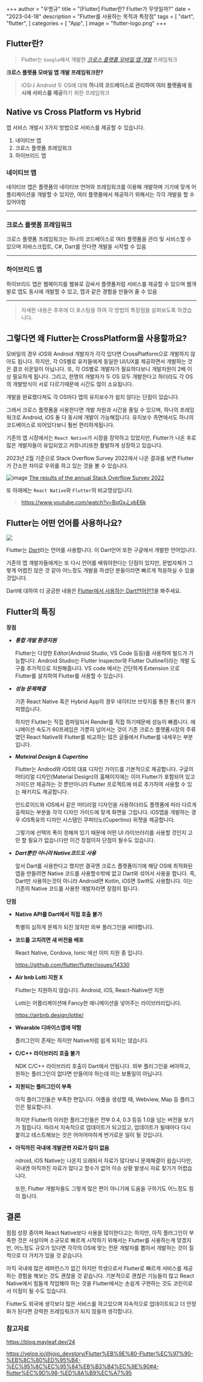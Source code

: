 +++
author = "우명규"
title = "[Flutter] Flutter란? Flutter가 무엇일까?"
date = "2023-04-18"
description = "Flutter를 사용하는 목적과 특장점"
tags = [
    "dart",
    "flutter",
]
categories = [
    "App",
]
image = "flutter-logo.png"
+++

<!--more-->

## Flutter란?

> Flutter는 `Google`에서 개발한 [_크로스 플랫폼 모바일 앱 개발_](https://flutter.dev/multi-platform) 프레임워크

**크로스 플랫폼 모바일 앱 개발 프레임워크란?**

> iOS나 Android 두 OS에 대해 **하나의 코드베이스로 관리하여 여러 플랫폼에 동시에 서비스를 제공**하기 위한 프레임워크

## Native vs Cross Platform vs Hybrid

앱 서비스 개발시 3가지 방법으로 서비스를 제공할 수 있습니다.

1. 네이티브 앱
2. 크로스 플랫폼 프레임워크
3. 하이브리드 앱

### 네이티브 앱

네이티브 앱은 플랫폼의 네이티브 언어와 프레임워크를 이용해 개발하며 기기에 맞게 어플리케이션을 개발할 수 있지만, 여러 플랫폼에서 제공하기 위해서는 각각 개발을 할 수 있어야함

---

### 크로스 플랫폼 프레임워크

크로스 플랫폼 프레임워크는 하나의 코드베이스로 여러 플랫폼을 관리 및 서비스할 수 있으며 자바스크립트, C#, Dart를 안다면 개발을 시작할 수 있음

---

### 하이브리드 앱

하이브리드 앱은 웹페이지를 웹뷰로 감싸서 플랫폼처럼 서비스를 제공할 수 있으며 웹개발로 앱도 동시에 개발할 수 있고, 앱과 같은 경험을 만들어 줄 수 있음

---

> 자세한 내용은 추후에 더 포스팅을 하여 각 방법의 특장점을 살펴보도록 하겠습니다.

## 그렇다면 왜 Flutter는 CrossPlatform을 사용할까요?

모바일의 경우 iOS와 Android 개발자가 각각 있다면 CrossPlatform으로 개발하지 않아도 됩니다. 하지만, 각 OS별로 유저들에게 동일한 UI/UX를 제공하면서 개발하는 것은 결코 쉬운일이 아닙니다. 또, 각 OS별로 개발자가 필요하다보니 개발자원이 2배 이상 필요하게 됩니다. 그리고, 한명의 개발자가 두 OS 모두 개발한다고 하더라도 각 OS의 개발방식이 서로 다르기때문에 시간도 많이 소요됩니다.

개발을 완료했다쳐도 각 OS마다 앱의 유지보수가 쉽지 않다는 단점이 있습니다.

그래서 크로스 플랫폼을 사용한다면 개발 자원과 시간을 줄일 수 있으며, 하나의 프레임워크로 Android, iOS 둘 다 동시에 개발이 가능해집니다. 유지보수 측면에서도 하나의 코드베이스로 되어있다보니 훨씬 편리하게됩니다.

기존의 앱 시장에서는 `React Native`가 시장을 장악하고 있었지만, Flutter가 나온 후로 많은 개발자들이 유입되었고 커뮤니티또한 활발하게 성장하고 있습니다.

2023년 2월 기준으로 Stack Overflow Survey 2022에서 나온 결과를 보면 Flutter가 간소한 차이로 우위를 하고 있는 것을 볼 수 있습니다.

![image](<https://global-uploads.webflow.com/5c95072393140f36ecc22e60/63f524b9f421c14106114339_Screen%20Shot%202023-02-21%20at%2020.38.40%20(1).png>)
[The results of the annual Stack Overflow Survey 2022](https://stackoverflow.blog/2022/05/11/stack-overflow-2022-developer-survey-is-open/)

또 아래에는 `React Native`와 `Flutter`의 비교영상입니다.

> https://www.youtube.com/watch?v=BqGxJ_ybE6k

## Flutter는 어떤 언어를 사용하나요?

![](dart-logo.png)

Flutter는 [_Dart_](https://dart.dev/)라는 언어를 사용합니다. 이 Dart언어 또한 구글에서 개발한 언어입니다.

기존의 앱 개발자들에게는 또 다시 언어를 배워야한다는 단점이 있지만, 문법자체가 그렇게 어렵진 않은 것 같아 어느정도 개발을 하셨던 분들이라면 빠르게 적응하실 수 있을 것입니다.

Dart에 대하여 더 궁금한 내용은 [Flutter에서 사용하는 Dart언어란?](https://myeongcode.github.io/p/dart-flutter%EC%97%90%EC%84%9C-%EC%82%AC%EC%9A%A9%ED%95%98%EB%8A%94-dart%EC%96%B8%EC%96%B4%EB%9E%80/)을 봐주세요.

## Flutter의 특징

**장점**

- _**통합 개발 환경지원**_

  Flutter는 다양한 Editor(Android Studio, VS Code 등등)를 사용하여 빌드가 가능합니다.
  Android Studio는 Flutter Inspector와 Flutter Outline이라는 개발 도구를 추가적으로 지원해줍니다. VS code 에서는 간단하게 Extension 으로 Flutter를 설치하여 Flutter를 사용할 수 있습니다.

- _**성능 문제해결**_

  기존 React Native 혹은 Hybrid App의 경우 네이티브 브릿지를 통한 통신이 불가피했습니다.

  하지만 Flutter는 직접 컴파일되서 Render를 직접 하기때문에 성능이 빠릅니다. 애니메이션 속도가 60프레임은 가뿐히 넘어서는 것이 기존 크로스 플랫폼시장의 주류였던 React Native와 Flutter를 비교하는 많은 글들에서 Flutter를 내세우는 부분입니다.

- _**Mateiral Design & Cupertino**_

  Flutter는 Androd와 iOS의 대표 디자인 가이드를 기본적으로 제공합니다.
  구글의 머티리얼 디자인(Material Design)의 홈페이지에는 이미 Flutter가 포함되어 있고 가이드만 제공하는 것 뿐만아니라 Flutter 프로젝트에 바로 추가하여 사용할 수 있는 패키지도 제공합니다.

  안드로이드와 iOS에서 같은 머티리얼 디자인을 사용하더라도 플랫폼에 따라 다르게 출력되는 부분을 각각 디자인 가이드에 맞게 화면을 그립니다.
  iOS앱을 개발하는 경우 iOS특유의 디자인 시스템인 쿠퍼티노(Cupertino) 위젯을 제공합니다.

  그렇기에 선택의 폭이 정해져 있기 때문에 어떤 UI 라이브러리를 사용할 것인지 고민 할 필요가 없습니다만 이건 장점이자 단점이 될수도 있습니다.

- _**Dart뿐만 아니라 Native코드도 사용**_

  앞서 Dart를 사용한다고 했지만 결국엔 크로스 플랫폼이기에 해당 OS에 최적화된 앱을 만들려면 Native 코드를 사용할수밖에 없고 Dart와 섞어서 사용을 합니다.
  즉, Dart만 사용하는것이 아니라 Android면 Kotlin, iOS면 Swift도 사용합니다.
  이는 기존의 Native 코드를 사용한 개발자라면 장점이 됩니다.

**단점**

- **Native API를 Dart에서 직접 호출 불가**

  특별히 심하게 문제가 되진 않지만 외부 플러그인을 써야합니다.

- **코드를 고치려면 새 버전을 배포**

  React Native, Cordova, Ionic 에선 이미 지원 중 입니다.

  https://github.com/flutter/flutter/issues/14330

- **Air bnb Lotti 지원 X**

  Flutter는 지원하지 않습니다. Android, iOS, React-Native만 지원

  Lotti는 어플리케이션에 Fancy한 애니메이션을 넣어주는 라이브러리입니다.

  https://airbnb.design/lottie/

- **Wearable 디바이스앱에 약함**

  플러그인이 존재는 하지만 Native처럼 쉽게 되지는 않습니다.

- **C/C++ 라이브러리 호출 불가**

  NDK C/C++ 라이브러리 호출이 Dart에서 안됩니다. 외부 플러그인을 써야하고, 원하는 플러그인이 없다면 만들어야 하는데 이는 보통일이 아닙니다.

- **지원되는 플러그인이 부족**

  아직 플러그인들은 부족한 편입니다. 어플을 생성할 때, Webview, Map 등 플러그인은 필요합니다.

  하지만 Flutter의 이러한 플러그인들은 전부 0.4, 0.3 등등 1.0을 넘는 버전을 보기가 힘듭니다. 따라서 지속적으로 업데이트가 되고있고, 업데이트가 될때마다 다시 붙이고 테스트해보는 것은 어마어마하게 번거로운 일이 될 것입니다.

- **아직까진 국내에 개발관련 자료가 많이 없음**

  ndroid, iOS Native는 나온지 오래되서 자료가 많다보니 문제해결이 쉽습니다만, 국내엔 아직까진 자료가 많다고 할수가 없어 이슈 상황 발생시 자료 찾기가 어렵습니다.

  또한, Flutter 개발자들도 그렇게 많은 편이 아니기에 도움을 구하기도 어느정도 힘이 듭니다.

## 결론

점점 성장 중이며 React Native보다 사용을 많이한다고는 하지만, 아직 플러그인이 부족한 것은 사실이며 소규모로 빠르게 시작하기 위해서는 Flutter를 사용하는게 맞겠지만, 어느정도 규모가 있다면 각각의 OS에 맞는 전문 개발자를 뽑아서 개발하는 것이 질적으로 더 가치가 있을 것 같습니다.

아직 국내에 많은 레퍼런스가 없긴 하지만 학생으로서 Flutter로 빠르게 서비스를 제공하는 경험을 해보는 것도 괜찮을 것 같습니다. 기본적으로 괜찮은 기능들이 많고 React Native에서 힘들게 작업해야 하는 것을 Flutter에서는 손쉽게 구현하는 것도 코린이로서 이점이 될 수도 있습니다.

Flutter도 외국에 생각보다 많은 서비스를 하고있으며 지속적으로 업데이트되고 더 안정화가 된다면 강력한 프레임워크가 되지 않을까 생각합니다.

### 참고자료

https://blog.mayleaf.dev/24

https://velog.io/@jojo_devstory/Flutter%EB%9E%80-Flutter%EC%97%90-%EB%8C%80%ED%95%B4-%EC%95%8C%EC%95%84%EB%B3%B4%EC%9E%90#4-flutter%EC%9D%98-%ED%8A%B9%EC%A7%95
